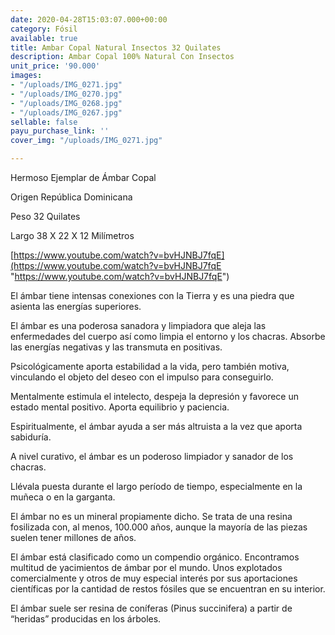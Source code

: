 ```yaml
---
date: 2020-04-28T15:03:07.000+00:00
category: Fósil
available: true
title: Ambar Copal Natural Insectos 32 Quilates
description: Ambar Copal 100% Natural Con Insectos
unit_price: '90.000'
images:
- "/uploads/IMG_0271.jpg"
- "/uploads/IMG_0270.jpg"
- "/uploads/IMG_0268.jpg"
- "/uploads/IMG_0267.jpg"
sellable: false
payu_purchase_link: ''
cover_img: "/uploads/IMG_0271.jpg"

---
```

Hermoso Ejemplar de Ámbar Copal

Origen República Dominicana

Peso 32 Quilates

Largo 38 X 22 X 12 Milímetros

[https://www.youtube.com/watch?v=bvHJNBJ7fqE](https://www.youtube.com/watch?v=bvHJNBJ7fqE "https://www.youtube.com/watch?v=bvHJNBJ7fqE")

El ámbar tiene intensas conexiones con la Tierra y es una piedra que asienta las energías superiores.

El ámbar es una poderosa sanadora y limpiadora que aleja las enfermedades del cuerpo así como limpia el entorno y los chacras. Absorbe las energías negativas y las transmuta en positivas.

Psicológicamente aporta estabilidad a la vida, pero también motiva, vinculando el objeto del deseo con el impulso para conseguirlo.

Mentalmente estimula el intelecto, despeja la depresión y favorece un estado mental positivo. Aporta equilibrio y paciencia.

Espiritualmente, el ámbar ayuda a ser más altruista a la vez que aporta sabiduría.

A nivel curativo, el ámbar es un poderoso limpiador y sanador de los chacras.

Llévala puesta durante el largo período de tiempo, especialmente en la muñeca o en la garganta.

El ámbar no es un mineral propiamente dicho. Se trata de una resina fosilizada con, al menos, 100.000 años, aunque la mayoría de las piezas suelen tener millones de años.

El ámbar está clasificado como un compendio orgánico. Encontramos multitud de yacimientos de ámbar por el mundo. Unos explotados comercialmente y otros de muy especial interés por sus aportaciones científicas por la cantidad de restos fósiles que se encuentran en su interior.

El ámbar suele ser resina de coníferas (Pinus succinifera) a partir de “heridas” producidas en los árboles.